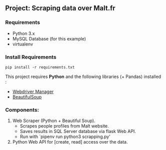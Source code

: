## Project: Scraping data over Malt.fr


### Requirements

- Python 3.x
- MySQL Database (for this example)
- virtualenv

### Install Requirements

```pip install -r requirements.txt```


This project requires **Python** and the following libraries (+ Pandas) installed :

- [Webdriver Manager](https://www.npmjs.com/package/webdriver-manager)
- [BeautifulSoup](https://pypi.org/project/beautifulsoup4/)

### Components:
1. Web Scraper (Python + Beautiful Soup).
   * Scrapes people profiles from Malt website.
   * Saves results in SQL Server database via flask Web API.
   * Run with `pipenv run python3 scrapping.py'
2. Python Web API for [create, read] access over the data.
